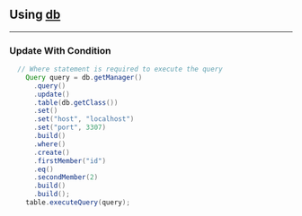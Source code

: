 ## Using [db](../Use.md)

---

### Update With Condition
```Java
  // Where statement is required to execute the query
    Query query = db.getManager()
      .query()
      .update()
      .table(db.getClass())
      .set()
      .set("host", "localhost")
      .set("port", 3307)
      .build()
      .where()
      .create()
      .firstMember("id")
      .eq()
      .secondMember(2)
      .build()
      .build();
    table.executeQuery(query);
```